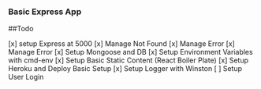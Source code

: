 ### Basic Express App

##Todo

[x] setup Express at 5000
[x] Manage Not Found
[x] Manage Error
[x] Manage Error
[x] Setup Mongoose and DB
[x] Setup Environment Variables with cmd-env
[x] Setup Basic Static Content (React Boiler Plate)
[x] Setup Heroku and Deploy Basic Setup
[x] Setup Logger with Winston
[ ] Setup User Login
